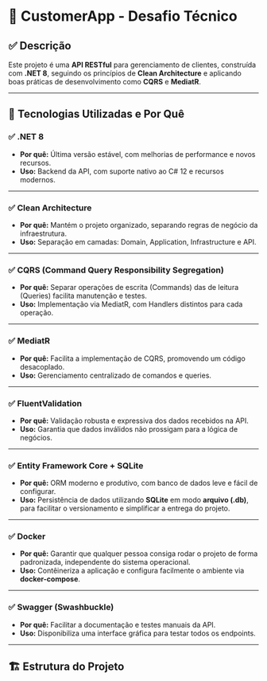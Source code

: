 ﻿# 📝 CustomerApp - Desafio Técnico

## ✅ Descrição

Este projeto é uma **API RESTful** para gerenciamento de clientes, construída com **.NET 8**, seguindo os princípios de **Clean Architecture** e aplicando boas práticas de desenvolvimento como **CQRS** e **MediatR**.

---

## 🚀 Tecnologias Utilizadas e Por Quê

### ✅ .NET 8
- **Por quê:** Última versão estável, com melhorias de performance e novos recursos.
- **Uso:** Backend da API, com suporte nativo ao C# 12 e recursos modernos.

---

### ✅ Clean Architecture
- **Por quê:** Mantém o projeto organizado, separando regras de negócio da infraestrutura.
- **Uso:** Separação em camadas: Domain, Application, Infrastructure e API.

---

### ✅ CQRS (Command Query Responsibility Segregation)
- **Por quê:** Separar operações de escrita (Commands) das de leitura (Queries) facilita manutenção e testes.
- **Uso:** Implementação via MediatR, com Handlers distintos para cada operação.

---

### ✅ MediatR
- **Por quê:** Facilita a implementação de CQRS, promovendo um código desacoplado.
- **Uso:** Gerenciamento centralizado de comandos e queries.

---

### ✅ FluentValidation
- **Por quê:** Validação robusta e expressiva dos dados recebidos na API.
- **Uso:** Garantia que dados inválidos não prossigam para a lógica de negócios.

---

### ✅ Entity Framework Core + SQLite
- **Por quê:** ORM moderno e produtivo, com banco de dados leve e fácil de configurar.
- **Uso:** Persistência de dados utilizando **SQLite** em modo **arquivo (.db)**, para facilitar o versionamento e simplificar a entrega do projeto.

---

### ✅ Docker
- **Por quê:** Garantir que qualquer pessoa consiga rodar o projeto de forma padronizada, independente do sistema operacional.
- **Uso:** Contêineriza a aplicação e configura facilmente o ambiente via **docker-compose**.

---

### ✅ Swagger (Swashbuckle)
- **Por quê:** Facilitar a documentação e testes manuais da API.
- **Uso:** Disponibiliza uma interface gráfica para testar todos os endpoints.

---

## 🏗️ Estrutura do Projeto

